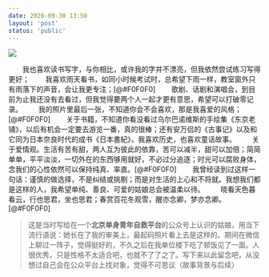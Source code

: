 ```yaml
---
date: 2020-09-30 13:50
layout: 'post'
status: 'public'
---
```

![](https://inz.oss-cn-beijing.aliyuncs.com/Images/Pixabay/take-it-easy-2015200_1920.jpg)
<audio src="https://inz.oss-cn-beijing.aliyuncs.com/Audios/128kbit/%E3%81%8D%E3%81%A3%E3%81%A8%E3%81%BE%E3%81%9F%E3%81%84%E3%81%A4%E3%81%8B.mp3"  autoplay loop></audio>

&emsp;&emsp;我也喜欢读书写字，与你相比，或许我的字并不漂亮，但我依然尝试练习写得更好；
&emsp;&emsp;我喜欢雨天看书，如同小时候考试时，总希望下雨一样，教室窗外只有雨落下的声音，会让我更专注；[@#F0F0F0]
&emsp;&emsp;歌剧、话剧和演唱会，到目前为止我还没有去看过，但我觉得要两个人一起才更有意思，希望可以打破零记录。
&emsp;&emsp;我的照片里最后一张，不知道你会不会喜欢，那是我喜爱的风格；[@#F0F0F0]
&emsp;&emsp;关于书籍，不知道你看没看过乌尔巴诺维斯的手绘集《东京老铺》，以后有机会一定要去游览一番，真的很棒；还有安万侣的《古事记》以及和它同为日本奈良时代的成书《日本書紀》，我喜欢历史，也喜欢童话故事。
&emsp;&emsp;关于爱情观。生活有苦有甜，两人互为彼此的依靠，苦可以减半，甜可以加倍；简简单单，平平淡淡，一切外在的东西够用就好，不必过分追逐；时光可以腐败身体，念我们的心性依然可以保持纯真、率直。[@#F0F0F0]
&emsp;&emsp;我曾经读到过这样一句话：谨慎的做选择，不是纠结或挑剔；而是对生活的上心和不将就。我想我们都是这样的人，我希望单纯、善良、可爱的姑娘总会被温柔以待。
&emsp;&emsp;晓看天色暮看云，行也思君，坐也思君；春赏百花冬观雪，醒亦念卿，梦亦念卿。[@#F0F0F0]
>  这是当时写给在一个**北京单身青年自救平台**的公众号上认识的姑娘，用当下流行语说：她长在了我的审美上，最起码照片看上去是这样的。期间在微信上聊过一阵子，觉得挺好的，不久之后在我单位楼下吃了顿饭见了一面。人很优秀，只是性格不太适合吧，也就不了了之了。写下来以此留念吧，从没想过自己会在公众平台上找对象，觉得不可思议（故事背景与后续）